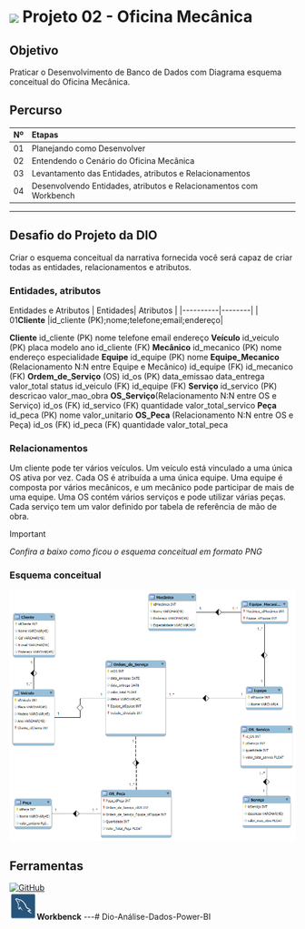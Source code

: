 <h1>
    <a href="https://www.dio.me/">
     <img align="center" width="40px" src="https://hermes.digitalinnovation.one/assets/diome/logo-minimized.png"></a>
    <span>Projeto 02 - Oficina Mecânica</span>
</h1>

## Objetivo
Praticar o Desenvolvimento de Banco de Dados com Diagrama esquema conceitual do Oficina Mecânica.


## Percurso
<table>
  <thead>
    <tr align="left">
      <th>Nº</th>
      <th>Etapas</th>
    </tr>
  </thead>
  <tbody align="left">
    <tr>
      <td>01</td>
      <td>Planejando como Desenvolver</td>
    </tr>
    <tr>
      <td>02</td>
      <td>Entendendo o Cenário do Oficina Mecânica</td>
    </tr>
    <tr>
      <td>03</td>
      <td>Levantamento das Entidades, atributos e Relacionamentos</td>  
    </tr>
    <tr>
      <td>04</td>
      <td>Desenvolvendo Entidades, atributos e Relacionamentos com Workbench</td>    
    </tr>
  </tbody>
</table>

---
## Desafio do Projeto da DIO
Criar o esquema conceitual  da narrativa fornecida você será capaz de criar todas as entidades, relacionamentos e atributos. <br>

### Entidades, atributos
Entidades e Atributos
| Entidades| Atributos |
|----------|--------|
| 01**Cliente** |id_cliente (PK);nome;telefone;email;endereço|


**Cliente**
id_cliente (PK)
nome
telefone
email
endereço
**Veículo**
id_veiculo (PK)
placa
modelo
ano
id_cliente (FK)
**Mecânico**
id_mecanico (PK)
nome
endereço
especialidade
**Equipe**
id_equipe (PK)
nome
**Equipe_Mecanico** (Relacionamento N:N entre Equipe e Mecânico)
id_equipe (FK)
id_mecanico (FK)
**Ordem_de_Serviço** (OS)
id_os (PK)
data_emissao
data_entrega
valor_total
status
id_veiculo (FK)
id_equipe (FK)
**Serviço**
id_servico (PK)
descricao
valor_mao_obra
**OS_Serviço**(Relacionamento N:N entre OS e Serviço)
id_os (FK)
id_servico (FK)
quantidade
valor_total_servico
**Peça**
id_peca (PK)
nome
valor_unitario
**OS_Peca** (Relacionamento N:N entre OS e Peça)
id_os (FK)
id_peca (FK)
quantidade
valor_total_peca

### Relacionamentos

Um cliente pode ter vários veículos.
Um veículo está vinculado a uma única OS ativa por vez.
Cada OS é atribuída a uma única equipe.
Uma equipe é composta por vários mecânicos, e um mecânico pode participar de mais de uma equipe.
Uma OS contém vários serviços e pode utilizar várias peças.
Cada serviço tem um valor definido por tabela de referência de mão de obra.

> [!IMPORTANT]   
> *Confira a baixo como ficou o esquema conceitual em formato PNG*

### Esquema conceitual
![weber](/Projeto02/Projeto02_OficinaMecanica_ER.png)


## Ferramentas
[![GitHub](https://img.shields.io/badge/GitHub-000?style=for-the-badge&logo=github&logoColor=30A3DC)](https://docs.github.com/) <br>
![weber](/img/workbench_.png)**Workbenck**
---# Dio-Análise-Dados-Power-BI
